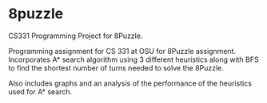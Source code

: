 # 8puzzle
CS331 Programming Project for 8Puzzle.

Programming assignment for CS 331 at OSU for 8Puzzle assignment. Incorporates A* search algorithm using 3 different heuristics along with BFS to find the shortest number of turns needed to solve the 8Puzzle.

Also includes graphs and an analysis of the performance of the heuristics used for A* search.
